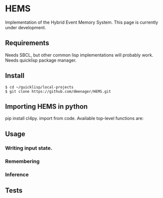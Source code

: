 # HEMS
Implementation of the Hybrid Event Memory System. This page is currently under development.

## Requirements
Needs SBCL, but other common lisp implementations will probably work. Needs quicklisp package manager.

## Install
```
$ cd ~/quicklisp/local-projects
$ git clone https://github.com/dmenager/HEMS.git
```

## Importing HEMS in python
pip install cl4py. import from code. Available top-level functions are:

## Usage
### Writing input state.
### Remembering
### Inference

## Tests

